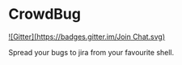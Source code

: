 CrowdBug
========
[![Gitter](https://badges.gitter.im/Join Chat.svg)](https://gitter.im/CrowdArchitects/CrowdBug?utm_source=badge&utm_medium=badge&utm_campaign=pr-badge&utm_content=badge)

Spread your bugs to jira from your favourite shell.
